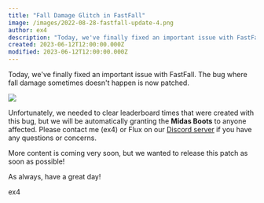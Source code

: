 ```yaml
---
title: "Fall Damage Glitch in FastFall"
image: /images/2022-08-28-fastfall-update-4.png
author: ex4
description: "Today, we've finally fixed an important issue with FastFall."
created: 2023-06-12T12:00:00.000Z
modified: 2023-06-12T12:00:00.000Z
---
```

Today, we've finally fixed an important issue with FastFall. The bug where fall damage sometimes doesn't happen is now patched.

![](/images/2022-08-28-fastfall-update-4.png)

Unfortunately, we needed to clear leaderboard times that were created with this bug, but we will be automatically granting the **Midas Boots** to anyone affected. Please contact me (ex4) or Flux on our [Discord server](https://discord.gg/3gvSPdW) if you have any questions or concerns.

More content is coming very soon, but we wanted to release this patch as soon as possible!

As always, have a great day!

ex4